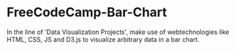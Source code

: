 # FreeCodeCamp-Bar-Chart
In the line of 'Data Visualization Projects', make use of webtechnologies like HTML, CSS, JS and D3.js to visualize arbitrary data in a bar chart.
